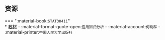 ## 资源  
=== ":material-book:`STAT30411`"  
    * [教材](https://api.ecylt.top/v1/lanzou_link?url=https://cqu-openlib.lanzout.com/iKYRz26n4kub&type=down) - :material-format-quote-open:`应用回归分析` - :material-account:`何晓群` - :material-printer:`中国人民大学出版社`  